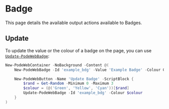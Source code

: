 # Badge

This page details the available output actions available to Badges.

## Update

To update the value or the colour of a badge on the page, you can use [`Update-PodeWebBadge`](../../../Functions/Outputs/Update-PodeWebBadge):

```powershell
New-PodeWebContainer -NoBackground -Content @(
    New-PodeWebBadge -Id 'example_bdg' -Value 'Example Badge' -Colour Green

    New-PodeWebButton -Name 'Update Badge' -ScriptBlock {
        $rand = Get-Random -Minimum 0 -Maximum 3
        $colour = (@('Green', 'Yellow', 'Cyan'))[$rand]
        Update-PodeWebBadge -Id 'example_bdg' -Colour $colour
    }
)
```

